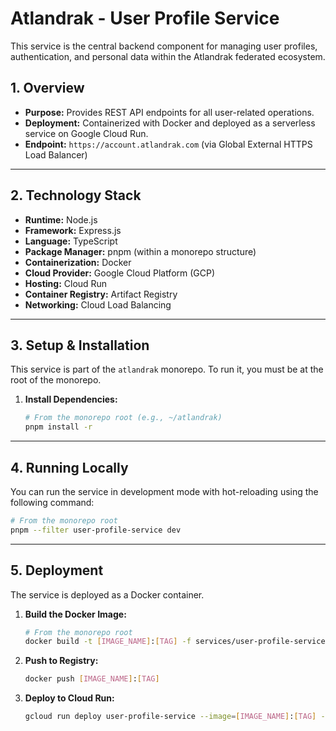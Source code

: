 # Atlandrak - User Profile Service

This service is the central backend component for managing user profiles, authentication, and personal data within the Atlandrak federated ecosystem.

## 1. Overview

- **Purpose:** Provides REST API endpoints for all user-related operations.
- **Deployment:** Containerized with Docker and deployed as a serverless service on Google Cloud Run.
- **Endpoint:** `https://account.atlandrak.com` (via Global External HTTPS Load Balancer)

---

## 2. Technology Stack

- **Runtime:** Node.js
- **Framework:** Express.js
- **Language:** TypeScript
- **Package Manager:** pnpm (within a monorepo structure)
- **Containerization:** Docker
- **Cloud Provider:** Google Cloud Platform (GCP)
- **Hosting:** Cloud Run
- **Container Registry:** Artifact Registry
- **Networking:** Cloud Load Balancing

---

## 3. Setup & Installation

This service is part of the `atlandrak` monorepo. To run it, you must be at the root of the monorepo.

1.  **Install Dependencies:**
    ```bash
    # From the monorepo root (e.g., ~/atlandrak)
    pnpm install -r
    ```

---

## 4. Running Locally

You can run the service in development mode with hot-reloading using the following command:

```bash
# From the monorepo root
pnpm --filter user-profile-service dev
```

---

## 5. Deployment

The service is deployed as a Docker container.

1.  **Build the Docker Image:**
    ```bash
    # From the monorepo root
    docker build -t [IMAGE_NAME]:[TAG] -f services/user-profile-service/Dockerfile .
    ```

2.  **Push to Registry:**
    ```bash
    docker push [IMAGE_NAME]:[TAG]
    ```

3.  **Deploy to Cloud Run:**
    ```bash
    gcloud run deploy user-profile-service --image=[IMAGE_NAME]:[TAG] --region=asia-northeast2
    ```
